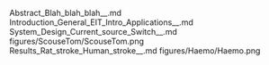 Abstract_Blah_blah_blah__.md
Introduction_General_EIT_Intro_Applications__.md
System_Design_Current_source_Switch__.md
figures/ScouseTom/ScouseTom.png
Results_Rat_stroke_Human_stroke__.md
figures/Haemo/Haemo.png